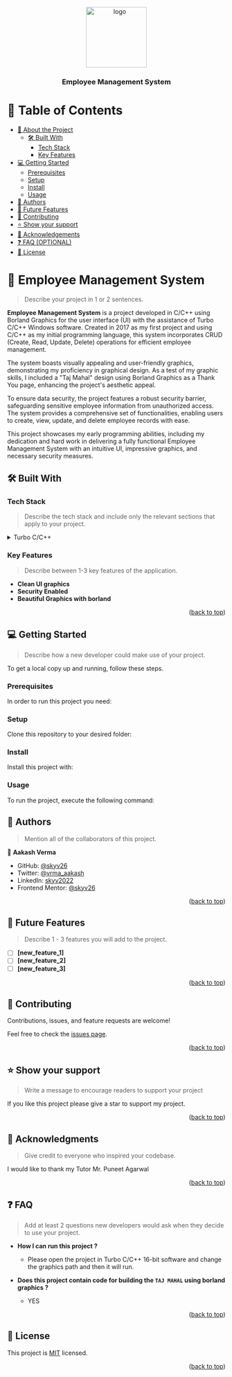<a name="readme-top"></a>

<div align="center">
  <!-- You are encouraged to replace this logo with your own! Otherwise you can also remove it. -->
  <img src=".png" alt="logo" width="140"  height="auto" />
  <br/>

  <h3><b>Employee Management System</b></h3>

</div>

<!-- TABLE OF CONTENTS -->

# 📗 Table of Contents

- [📖 About the Project](#about-project)
  - [🛠 Built With](#built-with)
    - [Tech Stack](#tech-stack)
    - [Key Features](#key-features)
- [💻 Getting Started](#getting-started)
  - [Prerequisites](#prerequisites)
  - [Setup](#setup)
  - [Install](#install)
  - [Usage](#usage)
- [👥 Authors](#authors)
- [🔭 Future Features](#future-features)
- [🤝 Contributing](#contributing)
- [⭐️ Show your support](#support)
- [🙏 Acknowledgements](#acknowledgements)
- [❓ FAQ (OPTIONAL)](#faq)
- [📝 License](#license)

<!-- PROJECT DESCRIPTION -->

# 📖 Employee Management System <a name="about-project"></a>

> Describe your project in 1 or 2 sentences.

**Employee Management System** is a project developed in C/C++ using Borland Graphics for the user interface (UI) with the assistance of Turbo C/C++ Windows software. Created in 2017 as my first project and using C/C++ as my initial programming language, this system incorporates CRUD (Create, Read, Update, Delete) operations for efficient employee management.

The system boasts visually appealing and user-friendly graphics, demonstrating my proficiency in graphical design. As a test of my graphic skills, I included a "Taj Mahal" design using Borland Graphics as a Thank You page, enhancing the project's aesthetic appeal.

To ensure data security, the project features a robust security barrier, safeguarding sensitive employee information from unauthorized access. The system provides a comprehensive set of functionalities, enabling users to create, view, update, and delete employee records with ease.

This project showcases my early programming abilities, including my dedication and hard work in delivering a fully functional Employee Management System with an intuitive UI, impressive graphics, and necessary security measures.

## 🛠 Built With <a name="built-with"></a>

### Tech Stack <a name="tech-stack"></a>

> Describe the tech stack and include only the relevant sections that apply to your project.

<details>
  <summary>Turbo C/C++</summary>
  <ul>
    <li><a href="https://www.cprogramming.com/tutorial/c-tutorial.html">C language</a></li>
    <li><a href="https://cplusplus.com/doc/tutorial/">Cplusplus language</a></li>
    <li><a href="https://home.cs.colorado.edu/~main/bgi/doc/">Borland Graphics</a></li>
  </ul>
</details>

<!-- Features -->

### Key Features <a name="key-features"></a>

> Describe between 1-3 key features of the application.

- **Clean UI graphics**
- **Security Enabled**
- **Beautiful Graphics with borland**

<p align="right">(<a href="#readme-top">back to top</a>)</p>

<!-- GETTING STARTED -->

## 💻 Getting Started <a name="getting-started"></a>

> Describe how a new developer could make use of your project.

To get a local copy up and running, follow these steps.

### Prerequisites

In order to run this project you need:

<!--
Example command:

```sh
 gem install rails
```
 -->

### Setup

Clone this repository to your desired folder:

<!--
Example commands:

```sh
  cd my-folder
  git clone git@github.com:myaccount/my-project.git
```
--->

### Install

Install this project with:

<!--
Example command:

```sh
  cd my-project
  gem install
```
--->

### Usage

To run the project, execute the following command:

<!--
Example command:

```sh
  rails server
```
--->

<!-- AUTHORS -->

## 👥 Authors <a name="authors"></a>

> Mention all of the collaborators of this project.

👤 **Aakash Verma**

- GitHub: [@skyv26](https://github.com/skyv26)
- Twitter: [@vrma_aakash](https://twitter.com/vrma_aakash)
- LinkedIn: [skyv2022](https://linkedin.com/in/skyv2022)
- Frontend Mentor: [@skyv26](https://www.frontendmentor.io/profile/skyv26)


<p align="right">(<a href="#readme-top">back to top</a>)</p>

<!-- FUTURE FEATURES -->

## 🔭 Future Features <a name="future-features"></a>

> Describe 1 - 3 features you will add to the project.

- [ ] **[new_feature_1]**
- [ ] **[new_feature_2]**
- [ ] **[new_feature_3]**

<p align="right">(<a href="#readme-top">back to top</a>)</p>

<!-- CONTRIBUTING -->

## 🤝 Contributing <a name="contributing"></a>

Contributions, issues, and feature requests are welcome!

Feel free to check the [issues page](../../issues/).

<p align="right">(<a href="#readme-top">back to top</a>)</p>

<!-- SUPPORT -->

## ⭐️ Show your support <a name="support"></a>

> Write a message to encourage readers to support your project

If you like this project please give a star to support my project.

<p align="right">(<a href="#readme-top">back to top</a>)</p>

<!-- ACKNOWLEDGEMENTS -->

## 🙏 Acknowledgments <a name="acknowledgements"></a>

> Give credit to everyone who inspired your codebase.

I would like to thank my Tutor Mr. Puneet Agarwal

<p align="right">(<a href="#readme-top">back to top</a>)</p>

<!-- FAQ (optional) -->

## ❓ FAQ <a name="faq"></a>

> Add at least 2 questions new developers would ask when they decide to use your project.

- **How I can run this project ?**

  - Please open the project in Turbo C/C++ 16-bit software and change the graphics path and then it will run.

- **Does this project contain code for building the `TAJ MAHAL` using borland graphics ?**

  - YES

<p align="right">(<a href="#readme-top">back to top</a>)</p>

<!-- LICENSE -->

## 📝 License <a name="license"></a>

This project is [MIT](./MIT.md) licensed.

<p align="right">(<a href="#readme-top">back to top</a>)</p>